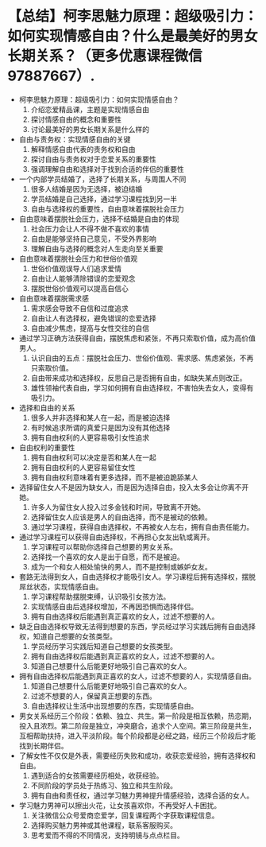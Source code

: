 # 【总结】柯李思魅力原理：超级吸引力：如何实现情感自由？什么是最美好的男女长期关系？（更多优惠课程微信97887667）.

-   柯李思魅力原理：超级吸引力：如何实现情感自由？
    1.  介绍恋爱精品课，主题是实现情感自由
    2.  探讨情感自由的概念和重要性
    3.  讨论最美好的男女长期关系是什么样的
-   自由与责务权：实现情感自由的关键
    1.  解释情感自由代表的责务权和自由
    2.  探讨自由与责务权对于恋爱关系的重要性
    3.  强调理解自由和选择对于找到合适的伴侣的重要性
-   一个内部学员结婚了，选择了长期关系，与周围人不同
    1.  很多人结婚是因为无选择，被迫结婚
    2.  学员结婚是自己选择，通过学习课程找到另一半
    3.  自由与选择权的重要性，自由意味着摆脱社会压力
-   自由意味着摆脱社会压力，选择不结婚是自由的体现
    1.  社会压力会让人不得不做不喜欢的事情
    2.  自由是能够坚持自己意见，不受外界影响
    3.  理解自由与选择的概念对人生走向至关重要
-   自由意味着摆脱社会压力和世俗价值观
    1.  世俗价值观误导人们追求爱情
    2.  自由让人能够清除错误的恋爱观念
    3.  摆脱世俗价值观可以提高自信心
-   自由意味着摆脱需求感
    1.  需求感会导致不自信和过度追求
    2.  自由让人有选择权，避免错误的恋爱选择
    3.  自由减少焦虑，提高与女性交往的自信
-   通过学习正确方法获得自由，摆脱焦虑和紧张，不再只索取价值，成为高价值男人。
    1.  认识自由的五点：摆脱社会压力、世俗价值观、需求感、焦虑紧张，不再只索取价值。
    2.  自由带来成功和选择权，反思自己是否拥有自由，如缺失某点则改正。
    3.  雄性领袖代表自由，学习如何拥有自由选择权，不害怕失去女人，变得有吸引力。
-   选择和自由的关系
    1.  很多人并非选择和某人在一起，而是被迫选择
    2.  有时候追求所谓的真爱只是因为没有其他选择
    3.  拥有自由权利的人更容易吸引女性追求
-   自由权利的重要性
    1.  拥有自由权利可以决定是否和某人在一起
    2.  拥有自由权利的人更容易留住女性
    3.  拥有自由权利意味着有更多选择，而不是被迫跪舔某人
-   选择留住女人不是因为缺女人，而是因为选择自由，投入太多会让你离不开她。
    1.  许多人为留住女人投入过多金钱和时间，导致离不开她。
    2.  选择留住女人应该是男人的自由选择，而不是被动的依赖。
    3.  通过学习课程，获得自由选择权，不再被女人左右，拥有自由责任能力。
-   通过学习课程可以获得自由选择权，不再担心女友出轨或离开。
    1.  学习课程可以帮助你选择自己想要的男女关系。
    2.  选择找一个喜欢的女人是出于自愿，而不是被迫。
    3.  成为一个和女人相处愉快的男人，而不是控制或嫉妒女友。
-   套路无法得到女人，自由选择权才能吸引女人。学习课程后拥有选择权，摆脱屌丝状态，实现情感自由。
    1.  学习课程帮助摆脱束缚，认识吸引女孩方法。
    2.  实现情感自由后选择权增加，不再因恐惧而选择伴侣。
    3.  拥有自由选择权后能遇到真正喜欢的女人，过滤不想要的人。
-   缺乏自由选择权导致无法得到想要的东西，学员经过学习实践后拥有自由选择权，知道自己想要的女孩类型。
    1.  学员经历学习实践后知道自己想要的女孩类型。
    2.  拥有自由选择权后能遇到真正喜欢的女人，过滤不想要的人。
    3.  知道自己想要什么后能更好地吸引自己喜欢的女人。
-   拥有自由选择权后能遇到真正喜欢的女人，过滤不想要的人，实现情感自由。
    1.  知道自己想要什么后能更好地吸引自己喜欢的女人。
    2.  过滤不想要的人，保留真正想要的东西。
    3.  自由选择权让生活中出现想要的东西，实现情感自由。
-   男女关系经历三个阶段：依赖、独立、共生。第一阶段是相互依赖，热恋期，投入且浓烈。第二阶段是独立，冲突磨合，追求个人空间。第三阶段是共生，互相帮助扶持，进入平淡阶段。每个阶段都是必经之路，经历三个阶段后才能找到长期伴侣。
-   了解女性不仅仅是外表，需要经历失败和成功，收获恋爱经验，拥有选择权和自由。
    1.  遇到适合的女孩需要经历相处，收获经验。
    2.  不同阶段的学员处于热练习、独立和共生阶段。
    3.  拥有自由和责任权，通过学习魅力男神提升情感经验，选择合适的女人。
-   学习魅力男神可以擦出火花，让女孩喜欢你，不再受好人卡困扰。
    1.  关注微信公众号爱商恋爱学，回复课程两个字获取课程信息。
    2.  选择购买魅力男神或其他课程，联系客服购买。
    3.  思考爱而不得的不同情况，支持明镜与点点栏目。